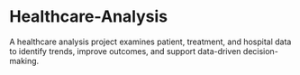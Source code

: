# Healthcare-Analysis
A healthcare analysis project examines patient, treatment, and hospital data to identify trends, improve outcomes, and support data-driven decision-making.
